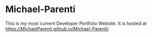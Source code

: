 # Michael-Parenti
This is my most current Developer Portfolio Website.
It is hosted at https://MichaelParenti.github.io/Michael-Parenti/
